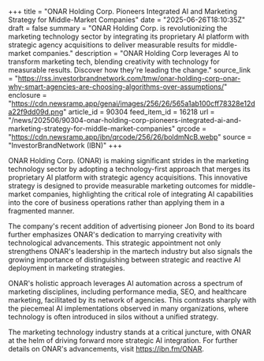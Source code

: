 +++
title = "ONAR Holding Corp. Pioneers Integrated AI and Marketing Strategy for Middle-Market Companies"
date = "2025-06-26T18:10:35Z"
draft = false
summary = "ONAR Holding Corp. is revolutionizing the marketing technology sector by integrating its proprietary AI platform with strategic agency acquisitions to deliver measurable results for middle-market companies."
description = "ONAR Holding Corp leverages AI to transform marketing tech, blending creativity with technology for measurable results. Discover how they're leading the change."
source_link = "https://rss.investorbrandnetwork.com/tmw/onar-holding-corp-onar-why-smart-agencies-are-choosing-algorithms-over-assumptions/"
enclosure = "https://cdn.newsramp.app/genai/images/256/26/565a1ab100cff78328e12da22f9dd09d.png"
article_id = 90304
feed_item_id = 16218
url = "/news/202506/90304-onar-holding-corp-pioneers-integrated-ai-and-marketing-strategy-for-middle-market-companies"
qrcode = "https://cdn.newsramp.app/ibn/qrcode/256/26/boldmNcB.webp"
source = "InvestorBrandNetwork (IBN)"
+++

<p>ONAR Holding Corp. (ONAR) is making significant strides in the marketing technology sector by adopting a technology-first approach that merges its proprietary AI platform with strategic agency acquisitions. This innovative strategy is designed to provide measurable marketing outcomes for middle-market companies, highlighting the critical role of integrating AI capabilities into the core of business operations rather than applying them in a fragmented manner.</p><p>The company's recent addition of advertising pioneer Jon Bond to its board further emphasizes ONAR's dedication to marrying creativity with technological advancements. This strategic appointment not only strengthens ONAR's leadership in the martech industry but also signals the growing importance of distinguishing between strategic and reactive AI deployment in marketing strategies.</p><p>ONAR's holistic approach leverages AI automation across a spectrum of marketing disciplines, including performance media, SEO, and healthcare marketing, facilitated by its network of agencies. This contrasts sharply with the piecemeal AI implementations observed in many organizations, where technology is often introduced in silos without a unified strategy.</p><p>The marketing technology industry stands at a critical juncture, with ONAR at the helm of driving forward more strategic AI integration. For further details on ONAR's advancements, visit <a href='https://ibn.fm/ONAR' rel='nofollow' target='_blank'>https://ibn.fm/ONAR</a>.</p>